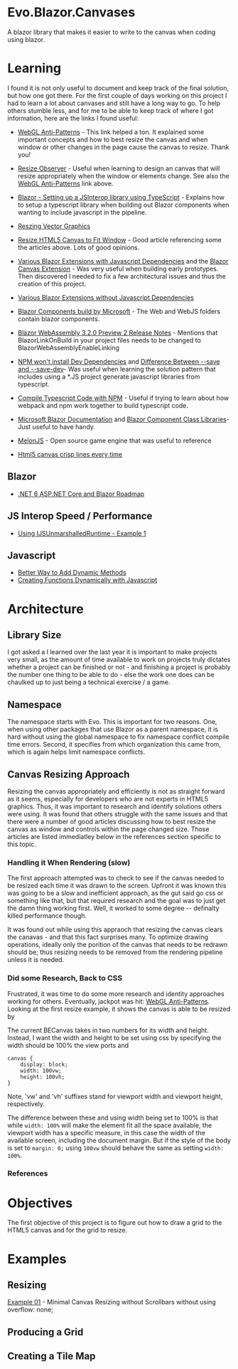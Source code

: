 # Evo.Blazor.Canvases

A blazor library that makes it easier to write to the canvas when coding using blazor.

# Learning

I found it is not only useful to document and keep track of the final solution, but how one got there.  For the first couple of days working on this project I had to learn a lot about canvases and still have a long way to go.   To help others stumble less, and for me to be able to keep track of where I got information, here are the links I found useful:

- [WebGL Anti-Patterns](https://webglfundamentals.org/webgl/lessons/webgl-anti-patterns.html) - This link helped a ton.  It explained some important concepts and how to best resize the canvas and when window or other changes in the page cause the canvas to resize.  Thank you!

- [Resize Observer](https://developer.mozilla.org/en-US/docs/Web/API/ResizeObserver) - Useful when learning to design an canvas that will resize appropriately when the window or elements change.  See also the [WebGL Anti-Patterns](https://webglfundamentals.org/webgl/lessons/webgl-anti-patterns.html) link above.

- [Blazor - Setting up a JSInterop library using TypeScript](https://www.williamtulloch.com/blazor;/.net/2018/09/30/Blazor-JSInteropWithTypeScript.html) - Explains how to setup a typescript library when building out Blazor components when wanting to include javascript in the pipeline.

- [Reszing Vector Graphics](https://medium.com/@doomgoober/resizing-canvas-vector-graphics-without-aliasing-7a1f9e684e4d)

- [Resize HTML5 Canvas to Fit Window](https://stackoverflow.com/questions/1664785/resize-html5-canvas-to-fit-window/63642064#63642064) - Good article referencing some the articles above.  Lots of good opinions.

- [Various Blazor Extensions with Javascript Dependencies](https://github.com/BlazorExtensions/) and the [Blazor Canvas Extension](https://github.com/BlazorExtensions/Canvas) - Was very useful when building early prototypes.  Then discovered I needed to fix a few architectural issues and thus the creation of this project.

- [Various Blazor Extensions without Javascript Dependencies](https://github.com/arivera12)

- [Blazor Components build by Microsoft](https://github.com/dotnet/aspnetcore/tree/d97be901b5e0917546a7aba4d52ada7862a058e0/src/Components) - The Web and WebJS folders contain blazor components.  

- [Blazor WebAssembly 3.2.0 Preview 2 Release Notes](https://devblogs.microsoft.com/aspnet/blazor-webassembly-3-2-0-preview-2-release-now-available/) - Mentions that BlazorLinkOnBuild in your project files needs to be changed to BlazorWebAssemblyEnableLinking

- [NPM won't install Dev Dependencies](https://stackoverflow.com/questions/34700610/npm-install-wont-install-devdependencies) and [Difference Between --save and --save-dev](https://stackoverflow.com/questions/22891211/what-is-the-difference-between-save-and-save-dev)- Was useful when learning the solution pattern that includes using a *.JS project generate javascript libraries from typescript.



- [Compile Typescript Code with NPM](https://docs.microsoft.com/en-us/visualstudio/javascript/compile-typescript-code-npm?view=vs-2019) - Useful if trying to learn about how webpack and npm work together to build typescript code.

- [Microsoft Blazor Documentation](https://docs.microsoft.com/en-us/aspnet/core/blazor/?view=aspnetcore-5.0) and [Blazor Component Class Libraries](https://docs.microsoft.com/en-us/aspnet/core/blazor/components/class-libraries?view=aspnetcore-5.0&tabs=visual-studio)- Just useful to have handy.

- [MelonJS](https://github.com/melonjs/melonJS/) - Open source game engine that was useful to reference

- [Html5 canvas crisp lines every time](https://mobtowers.wordpress.com/2013/04/15/html5-canvas-crisp-lines-every-time/)

## Blazor

- [.NET 6 ASP.NET Core and Blazor Roadmap](https://github.com/dotnet/aspnetcore/issues/27883)

## JS Interop Speed / Performance
- [Using IJSUnmarshalledRuntime - Example 1](https://www.meziantou.net/generating-and-downloading-a-file-in-a-blazor-webassembly-application.htm)

## Javascript

- [Better Way to Add Dynamic Methods](https://stackoverflow.com/questions/584907/javascript-better-way-to-add-dynamic-methods)
- [Creating Functions Dynamically with Javascript](https://www.thatsoftwaredude.com/content/9025/creating-functions-dynamically-with-javascript)

# Architecture

## Library Size

I got asked a I learned over the last year it is important to make projects very small, as the amount of time available to work on projects truly dictates whether a project can be finished or not - and finishing a project is probably the number one thing to be able to do - else the work one does can be chaulked up to just being a technical exercise / a game.

## Namespace

The namespace starts with Evo.  This is important for two reasons. One, when using other packages that use Blazor as a parent namespace, it is hard without using the global namespace to fix namespace conflict compile time errors.  Second, it specifies from which organization this came from, which is again helps limit namespace conflicts.  

## Canvas Resizing Approach

Resizing the canvas appropriately and efficiently is not as straight forward as it seems, especially for developers who are not experts in HTML5 graphics.  Thus, it was important to research and identify solutions others were using.  It was found that others struggle with the same issues and that there were a number of good articles discussing how to best resize the canvas as window and controls within the page changed size.  Those articles are listed immediatley below in the references section specific to this topic. 

### Handling it When Rendering (slow)

The first approach attempted was to check to see if the canvas needed to be resized each time it was drawn to the screen.  Upfront it was known this was going to be a slow and inefficient approach, as the gut said go css or something like that, but that required research and the goal was to just get the damn thing working first.  Well, it worked to some degree -- definalty killed performance though.  

It was found out while using this appraoch that resizing the canvas clears the canavas - and that this fact surprises many.  To optimize drawing operations, ideally only the porition of the canvas that needs to be redrawn should be; thus resizing needs to be removed from the rendering pipeline unless it is needed.  

### Did some Research, Back to CSS

Frustrated, it was time to do some more research and identity approaches working for others.  Eventually, jackpot was hit: [WebGL Anti-Patterns](https://webglfundamentals.org/webgl/lessons/webgl-anti-patterns.html).   Looking at the first resize example, it shows the canvas is able to be resized by 

The current BECanvas takes in two numbers for its width and height.  Instead, I want the width and height to be set using css by specifying the width should be 100% the view ports and 

```
canvas {
    display: block;
    width: 100vw;
    height: 100vh;
}
```
Note, 'vw' and 'vh' suffixes stand for viewport width and viewport height, respectively.

The difference between these and using width being set to 100% is that while ```width: 100%``` will make the element fit all the space available, the viewport width has a specific measure, in this case the width of the available screen, including the document margin.  But if the style of the body is set to ```margin: 0;``` using ```100vw``` should behave the same as setting ```width: 100%```.

### References

# Objectives

The first objective of this project is to figure out how to draw a grid to the HTML5 canvas and for the grid to resize.  

# Examples

## Resizing 

[Example 01](https://github.com/Evobolics/Evo.Blazor.Canvases/tree/main/Examples/01/src) - Minimal Canvas Resizing without Scrollbars without using overflow: none;

## Producing a Grid

## Creating a Tile Map
